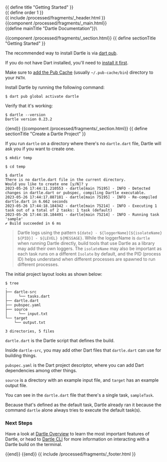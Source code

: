 {{ define title "Getting Started" }}\
{{ define order 1 }}\
{{ include /processed/fragments/_header.html }}\
{{component /processed/fragments/_main.html}}\
{{define mainTitle "Dartle Documentation"}}\

{{component /processed/fragments/_section.html}}
{{ define sectionTitle "Getting Started" }}

The recommended way to install Dartle is via [dart pub](https://dart.dev/tools/pub/cmd).

If you do not have Dart installed, you'll need to [install it first](https://dart.dev/get-dart).

Make sure to [add the Pub Cache](https://dart.dev/tools/pub/cmd/pub-global#running-a-script-from-your-path)
(usually `~/.pub-cache/bin`) directory to your `PATH`.

Install Dartle by running the following command:

```shell
$ dart pub global activate dartle
```

Verify that it's working:

```shell
$ dartle --version
Dartle version 0.23.2
```

{{end}}
{{component /processed/fragments/_section.html}}
{{ define sectionTitle "Create a Dartle Project" }}

If you run `dartle` on a directory where there's no `dartle.dart` file, Dartle will ask you if you want to create one.

```shell
$ mkdir temp
  
$ cd temp
  
$ dartle
There is no dartle.dart file in the current directory.
Would you like to create one [y/N]? y
2023-05-26 17:44:11.210553 - dartle[main 75195] - INFO - Detected changes in dartle.dart or pubspec, compiling Dartle executable.
2023-05-26 17:44:17.887181 - dartle[main 75195] - INFO - Re-compiled dartle.dart in 6.662 seconds
2023-05-26 17:44:18.184342 - dartle[main 75214] - INFO - Executing 1 task out of a total of 2 tasks: 1 task (default)
2023-05-26 17:44:18.184491 - dartle[main 75214] - INFO - Running task 'sample'
✔ Build succeeded in 6 ms
```

> Dartle logs using the pattern `${date} - ${loggerName}[${isolateName} ${PID}] - ${LEVEL} ${MESSAGE}`.
> While the loggerName is `dartle` when running Dartle directly, build tools that use Dartle as a library may
> add their own loggers. The `isolateName` may also be important as each task runs on a different `Isolate` by
> default, and the PID (process ID) helps understand when different processes are spawned to run different processes.

The initial project layout looks as shown below:

```shell
$ tree 
.
├── dartle-src
│     └── tasks.dart
├── dartle.dart
├── pubspec.yaml
├── source
│     └── input.txt
└── target
    └── output.txt

3 directories, 5 files
```

`dartle.dart` is the Dartle script that defines the build.

Inside `dartle-src`, you may add other Dart files that `dartle.dart` can use for building things.

`pubspec.yaml` is the Dart project descriptor, where you can add Dart dependencies among other things.

`source` is a directory with an example input file, and `target` has an example output file.

You can see in the `dartle.dart` file that there's a single task, `sampleTask`.

Because that's defined as the default task, Dartle already ran it because the command `dartle` alone always tries to
execute the default task(s).

### Next Steps

Have a look at [Dartle Overview](dartle-overview.html) to learn the most important features of Dartle, or head to
[Dartle CLI](cli.html) for more information on interacting with a Dartle build on the terminal.

{{end}}
{{end}}
{{ include /processed/fragments/_footer.html }}